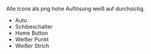 Alle Icons als png hohe Auflösung weiß auf durchsictig.

- Auto
- Schibeschalter
- Home Button
- Weißer Punkt
- Weißer Strich